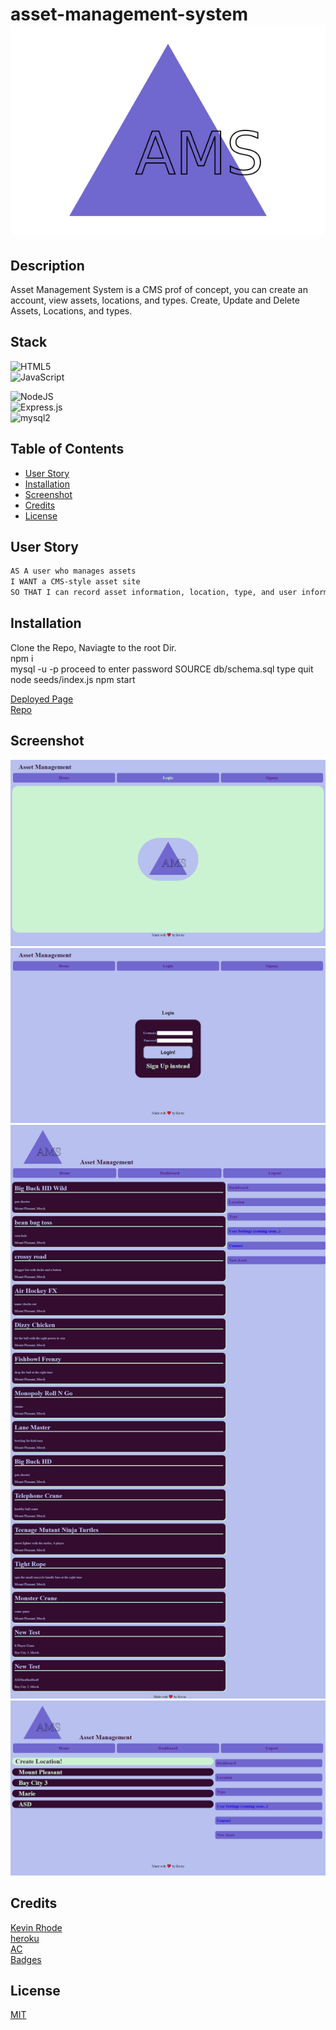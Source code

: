 # asset-management-system ![logo](./public/images/logo.svg)

## Description

Asset Management System is a CMS prof of concept, you can create an account, view assets, locations, and types. Create, Update and Delete Assets, Locations, and types. 

## Stack

![HTML5](https://img.shields.io/badge/html5-%23E34F26.svg?style=for-the-badge&logo=html5&logoColor=white)  
![JavaScript](https://img.shields.io/badge/javascript-%23323330.svg?style=for-the-badge&logo=javascript&logoColor=%23F7DF1E)  

![NodeJS](https://img.shields.io/badge/node.js-6DA55F?style=for-the-badge&logo=node.js&logoColor=white)  
![Express.js](https://img.shields.io/badge/express.js-%23404d59.svg?style=for-the-badge&logo=express&logoColor=%2361DAFB)  
![mysql2](https://img.shields.io/badge/MySQL-00000F?style=for-the-badge&logo=mysql&logoColor=white)  


## Table of Contents 

- [User Story](#user-story)
- [Installation](#installation)
- [Screenshot](#screenshot)
- [Credits](#credits)
- [License](#license)

## User Story
```md
AS A user who manages assets  
I WANT a CMS-style asset site  
SO THAT I can record asset information, location, type, and user information to allow the user a CMS for their asset, what ever it may be 
```

## Installation
Clone the Repo,
Naviagte to the root Dir.  
npm i  
mysql -u <username> -p 
proceed to enter password
SOURCE db/schema.sql
type quit
node seeds/index.js
npm start
  
[Deployed Page](https://asset-mgt-sys-kevinrhode.herokuapp.com/)  
[Repo](https://github.com/KevinRhode/asset-management-system)

## Screenshot
![landing](./public/images/asset-mgt-sys-kevinrhode.herokuapp.com_.png)
![login](./public/images/asset-mgt-sys-kevinrhode.herokuapp.com_login.png)
![dashboard](./public/images/asset-mgt-sys-kevinrhode.herokuapp.com_dashboard.png)
![location](./public/images/asset-mgt-sys-kevinrhode.herokuapp.com_api_location_.png)

## Credits
[Kevin Rhode](https://github.com/KevinRhode)  
[heroku](https://coding-boot-camp.github.io/full-stack/heroku/deploy-with-heroku-and-mysql)  
[AC](https://animate.style/)  
[Badges](https://ileriayo.github.io/markdown-badges/)  

## License

[MIT](https://choosealicense.com/licenses/mit/)